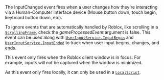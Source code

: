The InputChanged event fires when a user changes how they're interacting
via a Human-Computer Interface device (Mouse button down, touch begin,
keyboard button down, etc).

To ignore events that are automatically handled by Roblox, like scrolling
in a [`ScrollingFrame`](https://create.roblox.com/docs/reference/engine/classes/ScrollingFrame), check the *gameProcessedEvent* argument is
false. This event can be used along with
[`UserInputService.InputBegan`](https://create.roblox.com/docs/reference/engine/classes/UserInputService#InputBegan) and
[`UserInputService.InputEnded`](https://create.roblox.com/docs/reference/engine/classes/UserInputService#InputEnded) to track when user input begins,
changes, and ends.

This event only fires when the Roblox client window is in focus. For
example, inputs will not be captured when the window is minimized.

As this event only fires locally, it can only be used in a
[`LocalScript`](https://create.roblox.com/docs/reference/engine/classes/LocalScript).